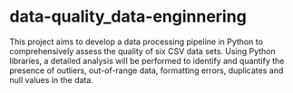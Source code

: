 # data-quality_data-enginnering
This project aims to develop a data processing pipeline in Python to comprehensively assess the quality of six CSV data sets. Using Python libraries, a detailed analysis will be performed to identify and quantify the presence of outliers, out-of-range data, formatting errors, duplicates and null values in the data.
